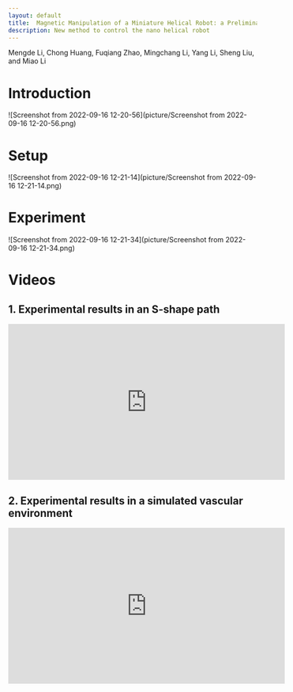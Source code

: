 ```yaml
---
layout: default
title:  Magnetic Manipulation of a Miniature Helical Robot: a Preliminary Experiment
description: New method to control the nano helical robot
---
```




Mengde Li, Chong Huang, Fuqiang Zhao, Mingchang Li, Yang Li, Sheng Liu, and Miao Li





# Introduction

![Screenshot from 2022-09-16 12-20-56](picture/Screenshot from 2022-09-16 12-20-56.png)







# Setup

![Screenshot from 2022-09-16 12-21-14](picture/Screenshot from 2022-09-16 12-21-14.png)









# Experiment

![Screenshot from 2022-09-16 12-21-34](picture/Screenshot from 2022-09-16 12-21-34.png)











# Videos

## 1. Experimental results in an S-shape path

<iframe width="560" height="315" src="https://www.youtube.com/embed/IyRoVmmAFeg" title="YouTube video player" frameborder="0" allow="accelerometer; autoplay; clipboard-write; encrypted-media; gyroscope; picture-in-picture" allowfullscreen></iframe>





## 2. Experimental results in a simulated vascular environment

<iframe width="560" height="315" src="https://www.youtube.com/embed/GuADwI8vneA" title="YouTube video player" frameborder="0" allow="accelerometer; autoplay; clipboard-write; encrypted-media; gyroscope; picture-in-picture" allowfullscreen></iframe>

